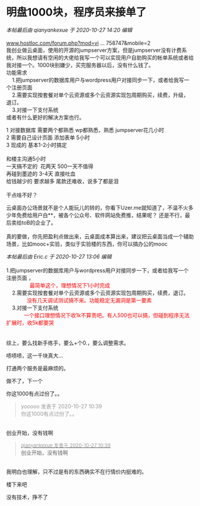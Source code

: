 # 明盘1000块，程序员来接单了


<i class="pstatus"> 本帖最后由 qianyankexue 于 2020-10-27 14:20 编辑 </i><br />
<br />
<a href="https://www.hostloc.com/forum.php?mod=viewthread&amp;tid=758747&amp;mobile=2" target="_blank">www.hostloc.com/forum.php?mod=vi ... 758747&amp;mobile=2</a><br />
我创业做云桌面，使用的开源的jumpserver方案，但是jumpserver没有计费系统，所以我想请有空闲的大佬给我写一个可以实现用户自助购买的帐单系统或者给我对接一个。1000块别嫌少，买完服务器以后，没有什么钱了。<br />
功能需求<br />
&nbsp; &nbsp; 1.把jumpserver的数据库用户与wordpress用户对接同步一下，或者给我写一个注册页面<br />
&nbsp; &nbsp; 2.需要实现按套餐对单个云资源或多个云资源实现包周期购买，续费，升级，退订。<br />
&nbsp; &nbsp; 3.对接一下支付系统<br />
或者有什么更好的解决方案也行。

1 对接数据库 需要两个都熟悉 wp都熟悉，熟悉 jumpserver花几小时<br />
2 需要自己设计页面 添加表单 5小时<br />
3 现成的 基本1-2小时搞定<br />
<br />
和楼主沟通5小时<br />
一天搞不定的&nbsp;&nbsp;花两天 500一天不值得<br />
再碰到墨迹的 3-4天 直接吐血<br />
给钱越少的 要求越多 尾款还难收，说多了都是泪<br />
<br />
干点啥不好？<br />


云桌面办公场景就不是个人能玩儿的转的，你看下Uzer.me就知道了，不温不火多少年免费给用户白**，被各个公众号、软件网站免费推，结果呢？ 还是不行，最后卖给toB的企业了。<br />
<br />
真的要做，你先把盈利点做出来，云桌面成本算出来，建议把云桌面当成一个辅助场景，比如mooc+实验，类似于实验楼的东西，你可以搞办公的mooc

<i class="pstatus"> 本帖最后由 Eric.c 于 2020-10-27 13:06 编辑 </i><br />
<br />
 1.把jumpserver的数据库用户与wordpress用户对接同步一下，或者给我写一个注册页面 ，<br />
&nbsp; &nbsp; &nbsp; &nbsp; &nbsp; &nbsp; &nbsp; &nbsp; <font color="Red">最简单这个，理想情况下1小时完成 </font><br />
&nbsp; &nbsp; 2.需要实现按套餐对单个云资源或多个云资源实现包周期购买，续费，退订。<br />
&nbsp; &nbsp; &nbsp; &nbsp;&nbsp; &nbsp;&nbsp;&nbsp;<font color="Red">&nbsp;&nbsp;没有几天调试测试搞不来。功能稳定无漏洞是第一要素</font><br />
&nbsp; &nbsp; 3.对接一下支付系统<br />
&nbsp; &nbsp;&nbsp; &nbsp;&nbsp; &nbsp;&nbsp;&nbsp;<font color="Red"> 一个接口理想情况下收1k不算贵吧。有人500也可以搞，但碰到程序无法扩展时，收5k都要哭</font><br />
<br />
<br />
综上，要么找新手练手，要么+个0.，要么调整需求。

啧啧啧，这一千块真大...

打通两个服务是最麻烦的。

做不了，下一个

你这1000有点过份了。。

<div class="quote"><blockquote><font color="#999999">yooooo 发表于 2020-10-27 10:39</font><br />
<font color="#999999">你这1000有点过份了。。</font></blockquote></div><br />
创业开始，没有钱啊

<div class="quote"><blockquote><font size="2"><a href="https://www.hostloc.com/forum.php?mod=redirect&amp;goto=findpost&amp;pid=9357828&amp;ptid=758871" target="_blank"><font color="#999999">qianyankexue 发表于 2020-10-27 10:39</font></a></font><br />
创业开始，没有钱啊</blockquote></div><br />
我明白也理解，只不过是有的东西确实不在行情价内挺难的。

楼下来吧

没有技术，挣不了
